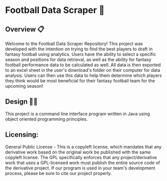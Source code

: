 # Football Data Scraper 🏈

## Overview 📋
Welcome to the Football Data Scraper Repository! This project was developed with the intention on trying to find the best players to draft in fantasy football using analytics. Users have the ability to select a specific season and positions for data retrieval, as well as the ability for fantasy football performance data to be calculated as well. All data is then exported to an excel sheet in the user's download's folder on their computer for data analysis. Users can then use this data to help them determine which players they think would be most beneficial for their fantasy football team for the upcoming season!

## Design 👨‍💻
This project is a command line interface program written in Java using object oriented programming principles.



## Licensing:
General Public License - This is a copyleft license, which mandates that any derivative work based on the original work be published with the same copyleft license. The GPL specifically enforces that any project/derivative work that uses a GPL-licensed work must publish the entire source code of the derivative project. If our program is used in your team's development process, please be sure to cite our project properly.

